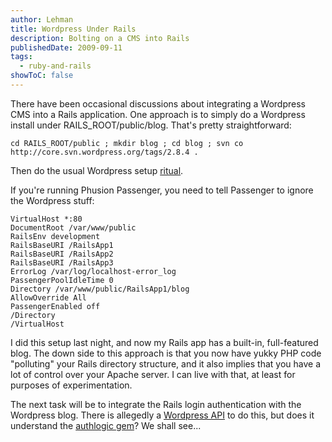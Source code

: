 ```yaml
---
author: Lehman
title: Wordpress Under Rails
description: Bolting on a CMS into Rails
publishedDate: 2009-09-11
tags:
  - ruby-and-rails
showToC: false
---
```


There have been occasional discussions about integrating a Wordpress CMS into a Rails application. One approach is to simply do a Wordpress install under RAILS_ROOT/public/blog. That's pretty straightforward:

`cd RAILS_ROOT/public ; mkdir blog ; cd blog ; svn co http://core.svn.wordpress.org/tags/2.8.4 .`

Then do the usual Wordpress setup [ritual](http://codex.wordpress.org/Installing_WordPress).

If you're running Phusion Passenger, you need to tell Passenger to ignore the Wordpress stuff:

```nginx
VirtualHost *:80
DocumentRoot /var/www/public
RailsEnv development
RailsBaseURI /RailsApp1
RailsBaseURI /RailsApp2
RailsBaseURI /RailsApp3
ErrorLog /var/log/localhost-error_log
PassengerPoolIdleTime 0
Directory /var/www/public/RailsApp1/blog
AllowOverride All
PassengerEnabled off
/Directory
/VirtualHost
```

I did this setup last night, and now my Rails app has a built-in, full-featured blog. The down side to this approach is that you now have yukky PHP code "polluting" your Rails directory structure, and it also implies that you have a lot of control over your Apache server. I can live with that, at least for purposes of experimentation.

The next task will be to integrate the Rails login authentication with the Wordpress blog. There is allegedly a [Wordpress API](http://wordpress.org/extend/plugins/rails-integration-api/) to do this, but does it understand the [authlogic gem](http://github.com/binarylogic/authlogic/tree/master)? We shall see...
